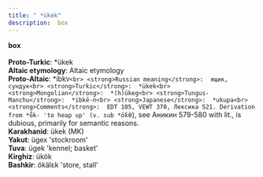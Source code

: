 ```yaml
---
title: " *ükek"
description:  box
---
```

<strong> box</strong><br><br>
<strong>Proto-Turkic</strong>:  *ükek<br>
<strong>Altaic etymology</strong>:  Altaic etymology<br>
<strong> Proto-Altaic</strong>:  *ibk`V<br>
<strong>Russian meaning</strong>:  ящик, сундук<br>
<strong>Turkic</strong>:  *ükek<br>
<strong>Mongolian</strong>:  *(h)ükeg<br>
<strong>Tungus-Manchu</strong>:  *ibkē-n<br>
<strong>Japanese</strong>:  *ukupa<br>
<strong>Comments</strong>:  EDT 105, VEWT 370, Лексика 521. Derivation from *ȫk- 'to heap up' (v. sub *ṓk`è), see Аникин 579-580 with lit., is dubious, primarily for semantic reasons.<br>
<strong>Karakhanid</strong>:  ükek (MK)<br>
<strong>Yakut</strong>:  ügex 'stockroom'<br>
<strong>Tuva</strong>:  ügek 'kennel; basket'<br>
<strong>Kirghiz</strong>:  ükök<br>
<strong>Bashkir</strong>:  ökälɛk 'store, stall'<br>


